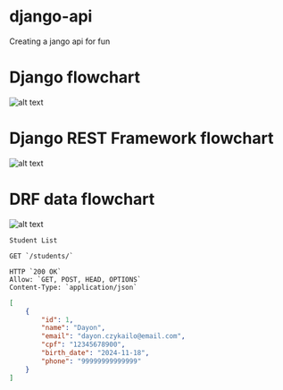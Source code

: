 # django-api
Creating a jango api for fun

# Django flowchart
![alt text](https://cdn1.gnarususercontent.com.br/1/103811/6bd3c17a-2dc3-4db2-9fcd-a0b2447ade89.png)

# Django REST Framework flowchart
![alt text](https://cdn1.gnarususercontent.com.br/1/103811/6bd3c17a-2dc3-4db2-9fcd-a0b2447ade89.png)

# DRF data flowchart
![alt text](https://cdn1.gnarususercontent.com.br/1/103811/f69d24ff-84fe-4f8c-94a0-843d06e9ab85.png)


```
Student List

GET `/students/`

HTTP `200 OK`
Allow: `GET, POST, HEAD, OPTIONS`
Content-Type: `application/json`
```

```json
[
    {
        "id": 1,
        "name": "Dayon",
        "email": "dayon.czykailo@email.com",
        "cpf": "12345678900",
        "birth_date": "2024-11-18",
        "phone": "99999999999999"
    }
]
```
